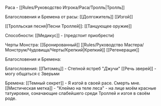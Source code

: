 
Раса - [[Rules/Руководство Игрока/Раса/Тролль|Тролль]]

Благословения и Бремена от расы: 
[[Долгожитель]]
[[Изгой]]

[[Тролльская песня|Песни Троллей]]: 
[[Танцующее оружие]]

Способности:
[[Медикус]] - (предстоит приобрести)

Черты Монстра: 
[[Бронированный]]
[[Rules/Руководство Мастера/Монструм/Чудовища/Черты/Крепкий|Крепкий]]
[[Регенерация]]

Благословения и Бремена:

Благословения:
[[Питомец]] - Степной ястреб "*Джучи*"
[[Речь зверей]] - могу общаться с Зверьми

Бремена:
[[Темный секрет]] - Я изгой в своей расе. Смерть мне.
[[Мистическая метка]] - "Клеймо на теле леса" - на лице моём красные татуировки, означающие слабейшего среди Троллей и изгоя в своём роде.
